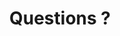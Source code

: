 ---
title: Questions ?
bg-image: question.jpg
bg-credits: https://unsplash.com/photos/8xAA0f9yQnE
bg-author: "@emilymorter"
bg-author: Emily Morter
bg-position: "center 40%"
weight: 99
---